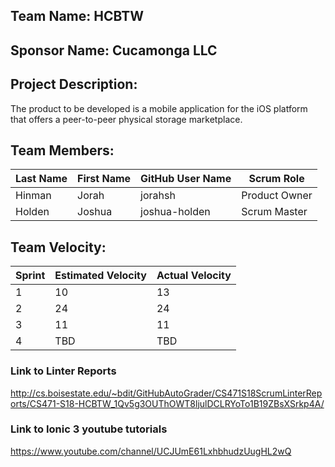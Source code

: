 ## Team Name: HCBTW

## Sponsor Name: Cucamonga LLC

## Project Description:
The product to be developed is a mobile application for the iOS
platform that offers a peer-to-peer physical storage marketplace.

## Team Members:

Last Name       | First Name      | GitHub User Name     | Scrum Role
--------------- | --------------- | -------------------- | ---------------
Hinman          | Jorah           | jorahsh              | Product Owner
Holden          | Joshua          | joshua-holden        | Scrum Master


## Team Velocity:

Sprint | Estimated Velocity | Actual Velocity
------ | ------------------ | ---------------
1      | 10                 | 13
2      | 24                 | 24
3      | 11                 | 11
4      | TBD                | TBD

### Link to Linter Reports
http://cs.boisestate.edu/~bdit/GitHubAutoGrader/CS471S18ScrumLinterReports/CS471-S18-HCBTW_1Qv5g3OUThOWT8ljulDCLRYoTo1B19ZBsXSrkp4A/

### Link to Ionic 3 youtube tutorials
https://www.youtube.com/channel/UCJUmE61LxhbhudzUugHL2wQ
